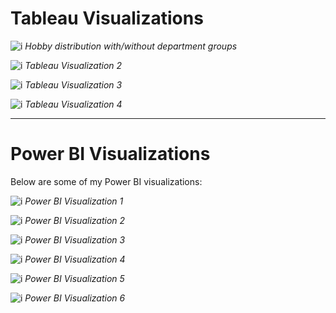 
# Tableau Visualizations
![i](https://github.com/CalvinK2025/EmployeeDataSetVisualization-v2/blob/main/tableau_gifs/employee_by_hobbies_tableau.gif)
*Hobby distribution with/without department groups*

![i](https://github.com/CalvinK2025/EmployeeDataSetVisualization-v2/blob/main/tableau_gifs/messages-time_series_tableau.gif)
*Tableau Visualization 2*

![i](https://github.com/CalvinK2025/EmployeeDataSetVisualization-v2/blob/main/tableau_gifs/task_avg_completion_time_tableau.gif)
*Tableau Visualization 3*

![i](https://github.com/CalvinK2025/EmployeeDataSetVisualization-v2/blob/main/tableau_gifs/task_count_tableau.gif)
*Tableau Visualization 4*

---

# Power BI Visualizations

Below are some of my Power BI visualizations:

![i](https://github.com/CalvinK2025/EmployeeDataSetVisualization-v2/blob/main/powerbi_gifs/employee_by_hobbies_powerbi.gif)
*Power BI Visualization 1*

![i](https://github.com/CalvinK2025/EmployeeDataSetVisualization-v2/blob/main/powerbi_gifs/messages_time_series_powerbi.gif)
*Power BI Visualization 2*

![i](https://github.com/CalvinK2025/EmployeeDataSetVisualization-v2/blob/main/powerbi_gifs/task_avg_completion_time_powerbi.gif)
*Power BI Visualization 3*

![i](https://github.com/CalvinK2025/EmployeeDataSetVisualization-v2/blob/main/powerbi_gifs/task_count_powerbi.gif)
*Power BI Visualization 4*

![i](https://github.com/CalvinK2025/EmployeeDataSetVisualization-v2/blob/main/powerbi_gifs/message_activity_powerbi.gif)
*Power BI Visualization 5*

![i](https://github.com/CalvinK2025/EmployeeDataSetVisualization-v2/blob/main/powerbi_gifs/reporting_structure_overview_powerbi.gif)
*Power BI Visualization 6*
